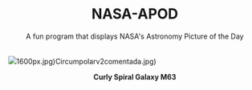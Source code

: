 <div align="center">
  <h1>
    NASA-APOD
  </h1>
</div>
  
<div align="center">
  A fun program that displays NASA's Astronomy Picture of the Day
</div>

<br>

![](https://apod.nasa.gov/apod/image/2305/m63.jpg)1600px.jpg)Circumpolarv2comentada.jpg)

<p align = "center">
  <b>Curly Spiral Galaxy M63</b>
</p>

